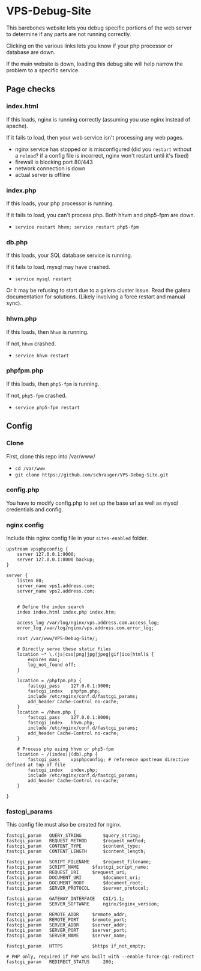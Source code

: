 # VPS-Debug-Site
This barebones website lets you debug specific portions of the web server to determine if any parts are not running correctly.

Clicking on the various links lets you know if your php processor or database are down.

If the main website is down, loading this debug site will help narrow the problem to a specific service.

## Page checks
### index.html
If this loads, nginx is running correctly (assuming you use nginx instead of apache). 

If it fails to load, then your web service isn't processing any web pages.
* nginx service has stopped or is misconfigured (did you `restart` without a `reload`? if a config file is incorrect, nginx won't restart until it's fixed)
* firewall is blocking port 80/443
* network connection is down
* actual server is offline

### index.php
If this loads, your php processor is running.

If it fails to load, you can't process php. Both hhvm and php5-fpm are down.
* `service restart hhvm; service restart php5-fpm`

### db.php
If this loads, your SQL database service is running.

If it fails to load, mysql may have crashed.
* `service mysql restart`
 
Or it may be refusing to start due to a galera cluster issue. Read the galera documentation for solutions. (Likely involving a force restart and manual sync).

### hhvm.php
If this loads, then `hhvm` is running.

If not, `hhvm` crashed.
* `service hhvm restart`

### phpfpm.php
If this loads, then `php5-fpm` is running.

If not, `php5-fpm` crashed.
* `service php5-fpm restart`

## Config
### Clone
First, clone this repo into /var/www/
* `cd /var/www`
* `git clone https://github.com/schrauger/VPS-Debug-Site.git`

### config.php
You have to modify config.php to set up the base url as well as mysql credentials and config.

### nginx config

Include this nginx config file in your `sites-enabled` folder.

```
upstream vpsphpconfig {
	server 127.0.0.1:9000;
	server 127.0.0.1:8000 backup;
}

server {
	listen 80;
	server_name vps1.address.com;
	server_name vps2.address.com;


	# Define the index search
	index index.html index.php index.htm;

	access_log /var/log/nginx/vps.address.com.access_log;
	error_log /var/log/nginx/vps.address.com.error_log;

	root /var/www/VPS-Debug-Site/;

	# Directly serve these static files
	location ~* \.(js|css|png|jpg|jpeg|gif|ico|html)$ {
		expires max;
		log_not_found off;
	}

	location = /phpfpm.php {
		fastcgi_pass 	127.0.0.1:9000;
		fastcgi_index 	phpfpm.php;
		include /etc/nginx/conf.d/fastcgi_params;
		add_header Cache-Control no-cache;
	}
	location = /hhvm.php {
		fastcgi_pass 	127.0.0.1:8000;
		fastcgi_index 	hhvm.php;
		include /etc/nginx/conf.d/fastcgi_params;
		add_header Cache-Control no-cache;
	}

	# Process php using hhvm or php5-fpm
	location ~ /(index)|(db).php {
		fastcgi_pass 	vpsphpconfig; # reference upstream directive defined at top of file
		fastcgi_index 	index.php;
		include /etc/nginx/conf.d/fastcgi_params;
		add_header Cache-Control no-cache;
	}

}
```

### fastcgi_params
This config file must also be created for nginx.

```
fastcgi_param	QUERY_STRING		$query_string;
fastcgi_param	REQUEST_METHOD		$request_method;
fastcgi_param	CONTENT_TYPE		$content_type;
fastcgi_param	CONTENT_LENGTH		$content_length;

fastcgi_param	SCRIPT_FILENAME		$request_filename;
fastcgi_param	SCRIPT_NAME		$fastcgi_script_name;
fastcgi_param	REQUEST_URI		$request_uri;
fastcgi_param	DOCUMENT_URI		$document_uri;
fastcgi_param	DOCUMENT_ROOT		$document_root;
fastcgi_param	SERVER_PROTOCOL		$server_protocol;

fastcgi_param	GATEWAY_INTERFACE	CGI/1.1;
fastcgi_param	SERVER_SOFTWARE		nginx/$nginx_version;

fastcgi_param	REMOTE_ADDR		$remote_addr;
fastcgi_param	REMOTE_PORT		$remote_port;
fastcgi_param	SERVER_ADDR		$server_addr;
fastcgi_param	SERVER_PORT		$server_port;
fastcgi_param	SERVER_NAME		$server_name;

fastcgi_param	HTTPS			$https if_not_empty;

# PHP only, required if PHP was built with --enable-force-cgi-redirect
fastcgi_param	REDIRECT_STATUS		200;
```
